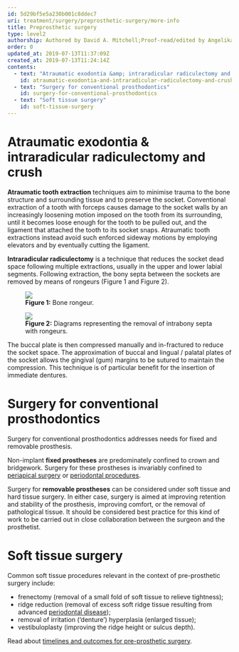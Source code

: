 ```yaml
---
id: 5d29bf5e5a230b001c8ddec7
uri: treatment/surgery/preprosthetic-surgery/more-info
title: Preprosthetic surgery
type: level2
authorship: Authored by David A. Mitchell;Proof-read/edited by Angelika Sebald
order: 0
updated_at: 2019-07-13T11:37:09Z
created_at: 2019-07-13T11:24:14Z
contents:
  - text: "Atraumatic exodontia &amp; intraradicular radiculectomy and crush"
    id: atraumatic-exodontia-and-intraradicular-radiculectomy-and-crush
  - text: "Surgery for conventional prosthodontics"
    id: surgery-for-conventional-prosthodontics
  - text: "Soft tissue surgery"
    id: soft-tissue-surgery
---
```


<h1 id="atraumatic-exodontia-and-intraradicular-radiculectomy-and-crush">Atraumatic exodontia &amp; intraradicular radiculectomy and crush</h1>
<p><strong>Atraumatic tooth extraction</strong> techniques aim to
    minimise trauma to the bone structure and surrounding tissue
    and to preserve the socket. Conventional extraction of a
    tooth with forceps causes damage to the socket walls by an
    increasingly loosening motion imposed on the tooth from its
    surrounding, until it becomes loose enough for the tooth
    to be pulled out, and the ligament that attached the tooth
    to its socket snaps. Atraumatic tooth extractions instead
    avoid such enforced sideway motions by employing elevators
    and by eventually cutting the ligament.</p>
<p><strong>Intraradicular radiculectomy</strong> is a technique
    that reduces the socket dead space following multiple extractions,
    usually in the upper and lower labial segments. Following
    extraction, the bony septa between the sockets are removed
    by means of rongeurs (Figure 1 and Figure 2).</p>
<figure><img src="/treatment-surgery-preprosthetic-surgery-level2-figure1.jpg">
    <figcaption><strong>Figure 1:</strong> Bone rongeur.</figcaption>
</figure>
<figure><img src="/treatment-surgery-preprosthetic-surgery-level2-figure2.jpg">
    <figcaption><strong>Figure 2:</strong> Diagrams representing the removal
        of intrabony septa with rongeurs.</figcaption>
</figure>
<p>The buccal plate is then compressed manually and in-fractured
    to reduce the socket space. The approximation of buccal and
    lingual / palatal plates of the socket allows the gingival
    (gum) margins to be sutured to maintain the compression.
    This technique is of particular benefit for the insertion
    of immediate dentures.</p>
<h1 id="surgery-for-conventional-prosthodontics">Surgery for conventional prosthodontics</h1>
<p>Surgery for conventional prosthodontics addresses needs for fixed
    and removable prosthesis.</p>
<p>Non-implant <strong>fixed prostheses</strong> are predominately
    confined to crown and bridgework. Surgery for these prostheses
    is invariably confined to <a href="/treatment/restorative-dentistry/surgical-endodontics">periapical surgery</a>    or <a href="/treatment-rest-detistry-periodontal-level3">periodontal procedures</a>.</p>
<p>Surgery for <strong>removable prostheses</strong> can be considered
    under soft tissue and hard tissue surgery. In either case,
    surgery is aimed at improving retention and stability of
    the prosthesis, improving comfort, or the removal of pathological
    tissue. It should be considered best practice for this kind
    of work to be carried out in close collaboration between
    the surgeon and the prosthetist.</p>
<h1 id="soft-tissue-surgery">Soft tissue surgery</h1>
<p>Common soft tissue procedures relevant in the context of pre-prosthetic
    surgery include:</p>
<ul>
    <li>frenectomy (removal of a small fold of soft tissue to relieve
        tightness);</li>
    <li>ridge reduction (removal of excess soft ridge tissue resulting
        from advanced <a href="/treatment/restorative-dentistry/periodontal/detailed">periodontal disease</a>);</li>
    <li>removal of irritation (‘denture’) hyperplasia (enlarged tissue);</li>
    <li>vestibuloplasty (improving the ridge height or sulcus depth).</li>
</ul>
<aside>
    <p>Read about <a href="/treatment/timelines/preprosthetic-surgery">timelines and outcomes for pre-prosthetic surgery</a>.</p>
</aside>
